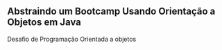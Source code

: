 ## Abstraindo um Bootcamp Usando Orientação a Objetos em Java

Desafio de Programação Orientada a objetos
